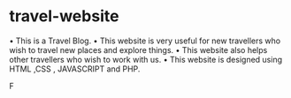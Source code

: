 # travel-website


•	This is a Travel Blog.
•	This website is very useful for new travellers who wish to travel new places and explore things.
•	This website also helps other travellers who wish to work with us.
•	This website is designed using HTML ,CSS , JAVASCRIPT and PHP.

F



